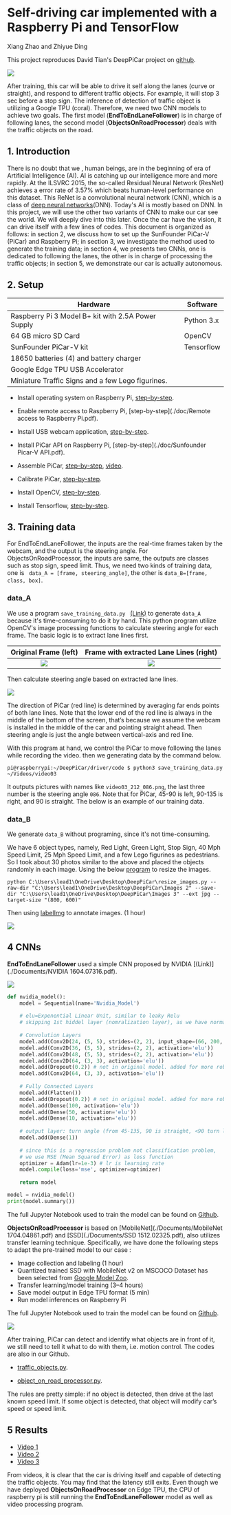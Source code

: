 # Self-driving car implemented with a Raspberry Pi and TensorFlow
Xiang Zhao and Zhiyue Ding

This project reproduces David Tian's DeepPiCar project on [github](https://github.com/dctian/DeepPiCar).

![](./doc/images/Cover.jpg)

After training, this car will be able to drive it self along the lanes (curve or straight), and respond to different traffic objects. For example, it will stop 3 sec before a stop sign. The inference of detection of traffic object is utilizing a Google TPU (coral). Therefore, we need two CNN models to achieve two goals. The first model (**EndToEndLaneFollower**) is in charge of following lanes, the second model (**ObjectsOnRoadProcessor**) deals with the traffic objects on the road. 

## 1. Introduction
There is no doubt that we , human  beings, are in the beginning of era of Artificial Intelligence (AI). AI is catching up our intelligence more and more rapidly.  At the ILSVRC 2015, the so-called Residual Neural Network (ResNet) achieves a error rate of 3.57% which beats human-level performance on this dataset. This ReNet is a convolutional neural network (CNN), which is a class of [deep neural networks](https://en.wikipedia.org/wiki/Deep_neural_network)(DNN). Today's AI is mostly based on DNN. In this project, we will use the other two variants of CNN to make our car see the world. We will deeply dive into this later. Once the car have the vision, it can drive itself with a few lines of codes. This document is organized as follows: in section 2, we discuss how to set up the SunFounder PiCar-V (PiCar) and Raspberry Pi; in section 3, we investigate the method used to generate the training data; in section 4, we presents two CNNs, one is dedicated to following the lanes, the other is in charge of processing the traffic objects; in section 5, we demonstrate our car is actually autonomous.

## 2. Setup
| Hardware                                           | Software   |
| -------------------------------------------------- | ---------- |
| Raspberry Pi 3 Model B+ kit with 2.5A Power Supply | Python 3.x |
| 64 GB micro SD Card                                | OpenCV     |
| SunFounder PiCar-V kit                             | Tensorflow |
| 18650 batteries (4) and  battery charger           |            |
| Google Edge TPU USB Accelerator                    |            |
| Miniature Traffic Signs  and a few Lego figurines. |            |

* Install operating system on Raspberry Pi, [step-by-step](https://projects.raspberrypi.org/en/projects/raspberry-pi-setting-up). 

* Enable remote access to Raspberry Pi, [step-by-step](./doc/Remote access to Raspberry Pi.pdf).

* Install USB webcam application, [step-by-step](./doc/Cheese.pdf).

* Install PiCar API on Raspberry Pi, [step-by-step](./doc/Sunfounder Picar-V API.pdf).

* Assemble PiCar, [step-by-step](https://www.sunfounder.com/learn/download/X1BWQ19SYXNwYmVycnlfUGlfU21hcnRfVmlkZW9fQ2FyX1YyLjAucGRm/dispi), [video](https://www.youtube.com/watch?v=Tg_g4YoAZdc&list=PLwWF-ICTWmB6TJ9_kBLL4r_P4yszQycoU).

* Calibrate PiCar, [step-by-step](./doc/Calibration.pdf).

* Install OpenCV, [step-by-step](./doc/OpenCV.pdf).

* Install Tensorflow, [step-by-step](./doc/Tensorflow.pdf).

## 3. Training data

For EndToEndLaneFollower, the inputs are the real-time frames taken by the webcam, and the output is the steering angle. For ObjectsOnRoadProcessor, the inputs are same, the outputs are classes such as stop sign, speed limit. Thus, we need two kinds of training data, one is ` data_A = [frame, steering_angle]`, the other is `data_B=[frame, class, box]`.

### data_A

We  use a program `save_training_data.py ` [(Link)](https://github.com/lead14r/DeepPiCar/blob/master/driver/code/save_training_data.py) to generate `data_A`  because it's time-consuming to do it by hand.  This python program utilize OpenCV's image processing functions to calculate steering angle for each frame. The basic logic is to extract lane lines first.

|                Original Frame (left)                 |       Frame with extracted Lane Lines (right)        |
| :--------------------------------------------------: | :--------------------------------------------------: |
| ![](C:\Users\lead1\OneDrive\Desktop\DeepPiCar\1.png) | ![](C:\Users\lead1\OneDrive\Desktop\DeepPiCar\2.png) |

Then calculate steering angle based on extracted lane lines. 

![](C:\Users\lead1\OneDrive\Desktop\DeepPiCar\3.png)



The direction of PiCar (red line) is determined by averaging far ends points of both lane lines. Note that the lower end of the red line is always in the middle of the bottom of the screen, that’s because we assume the webcam is installed in the middle of the car and pointing straight ahead. Then steering angle is just the angle between vertical-axis and red line.

With this program at hand, we control the PiCar to move following the lanes while recording the video. then we generating data by the command below.

```
pi@raspberrypi:~/DeepPiCar/driver/code $ python3 save_training_data.py ~/Videos/video03
```

It outputs pictures with names like `video03_212_086.png`, the last three number is the steering angle `086`. Note that for PiCar, 45-90 is left, 90-135 is right, and 90 is straight. The below is an example of our training data.

### data_B

We generate `data_B` without programing, since it's not time-consuming.

We have 6 object types, namely, Red Light, Green Light, Stop Sign, 40 Mph Speed Limit, 25 Mph Speed Limit, and a few Lego figurines as pedestrians. So I took about 30 photos similar to the above and placed the objects randomly in each image. Using the below [program](./resize_images.py) to resize the images.

```
python C:\Users\lead1\OneDrive\Desktop\DeepPiCar\resize_images.py --raw-dir "C:\Users\lead1\OneDrive\Desktop\DeepPiCar\Images 2" --save-dir "C:\Users\lead1\OneDrive\Desktop\DeepPiCar\Images 3" --ext jpg --target-size "(800, 600)"
```

Then using [labelImg](https://tzutalin.github.io/labelImg/) to annotate images. (1 hour)

![](C:\Users\lead1\OneDrive\Desktop\DeepPiCar\4.png)

## 4 CNNs

**EndToEndLaneFollower** used a simple CNN proposed by NVIDIA [(Link)](./Documents/NVIDIA 1604.07316.pdf).

![](C:\Users\lead1\OneDrive\Desktop\DeepPiCar\5.jpeg)

```python
def nvidia_model():
    model = Sequential(name='Nvidia_Model')
    
    # elu=Expenential Linear Unit, similar to leaky Relu
    # skipping 1st hiddel layer (nomralization layer), as we have normalized the data
    
    # Convolution Layers
    model.add(Conv2D(24, (5, 5), strides=(2, 2), input_shape=(66, 200, 3),\	                 activation='elu')) 
    model.add(Conv2D(36, (5, 5), strides=(2, 2), activation='elu')) 
    model.add(Conv2D(48, (5, 5), strides=(2, 2), activation='elu')) 
    model.add(Conv2D(64, (3, 3), activation='elu')) 
    model.add(Dropout(0.2)) # not in original model. added for more robustness
    model.add(Conv2D(64, (3, 3), activation='elu')) 
    
    # Fully Connected Layers
    model.add(Flatten())
    model.add(Dropout(0.2)) # not in original model. added for more robustness
    model.add(Dense(100, activation='elu'))
    model.add(Dense(50, activation='elu'))
    model.add(Dense(10, activation='elu'))
    
    # output layer: turn angle (from 45-135, 90 is straight, <90 turn left, >90 turn         right)
    model.add(Dense(1)) 
    
    # since this is a regression problem not classification problem,
    # we use MSE (Mean Squared Error) as loss function
    optimizer = Adam(lr=1e-3) # lr is learning rate
    model.compile(loss='mse', optimizer=optimizer)
    
    return model

model = nvidia_model()
print(model.summary())
```

The full Jupyter Notebook used to train the model can be found on [Github](https://github.com/lead14r/DeepPiCar/blob/master/models/lane_navigation/code/end_to_end_lane_navigation.ipynb).

**ObjectsOnRoadProcessor** is based on [MobileNet](./Documents/MobileNet 1704.04861.pdf) and [SSD](./Documents/SSD 1512.02325.pdf), also utilizes transfer learning technique. Specifically, we have done the following steps to adapt the pre-trained model to our case :

* Image collection and labeling (1 hour)
* Quantized trained SSD with MobileNet v2 on MSCOCO Dataset has been selected from [Google Model Zoo](https://github.com/tensorflow/models/blob/master/research/object_detection/g3doc/detection_model_zoo.md).
* Transfer learning/model training (3–4 hours)
* Save model output in Edge TPU format (5 min)
* Run model inferences on Raspberry Pi

The full Jupyter Notebook used to train the model can be found on [Github](https://github.com/lead14r/DeepPiCar/blob/master/models/object_detection/code/tensorflow_traffic_sign_detection.ipynb).

![](C:\Users\lead1\OneDrive\Desktop\DeepPiCar\6.png)

After training, PiCar can detect and identify what objects are in front of it, we still need to tell it what to do with them, i.e. motion control.  The codes are also in our Github. 

* [traffic_objects.py](https://github.com/lead14r/DeepPiCar/blob/master/driver/code/traffic_objects.py).

* [object_on_road_processor.py](https://github.com/lead14r/DeepPiCar/blob/master/driver/code/objects_on_road_processor.py).

The rules are pretty simple: if no object is detected, then drive at the last known speed limit. If some object is detected, that object will modify car’s speed or speed limit.

## 5 Results

* [Video 1](https://www.youtube.com/watch?v=uJVD-99SaUQ)
* [Video 2](https://www.youtube.com/watch?v=191kxmClAb0&t=35s)
* [Video 3](https://www.youtube.com/watch?v=joa1y8AXkQQ)

From videos, it is clear that the car is driving itself and capable of detecting the traffic objects. You may find that the latency still exits. Even though we have deployed **ObjectsOnRoadProcessor** on Edge TPU, the CPU of raspberry pi is still running the **EndToEndLaneFollower** model as well as video processing program. 


